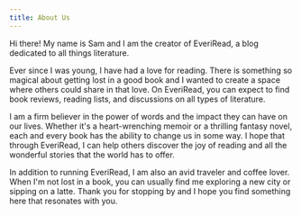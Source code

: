 ```yaml
---
title: About Us
---
```

<!--StartFragment-->

Hi there! My name is Sam and I am the creator of EveriRead, a blog dedicated to all things literature.

Ever since I was young, I have had a love for reading. There is something so magical about getting lost in a good book and I wanted to create a space where others could share in that love. On EveriRead, you can expect to find book reviews, reading lists, and discussions on all types of literature.

I am a firm believer in the power of words and the impact they can have on our lives. Whether it's a heart-wrenching memoir or a thrilling fantasy novel, each and every book has the ability to change us in some way. I hope that through EveriRead, I can help others discover the joy of reading and all the wonderful stories that the world has to offer.

In addition to running EveriRead, I am also an avid traveler and coffee lover. When I'm not lost in a book, you can usually find me exploring a new city or sipping on a latte. Thank you for stopping by and I hope you find something here that resonates with you.

<!--EndFragment-->